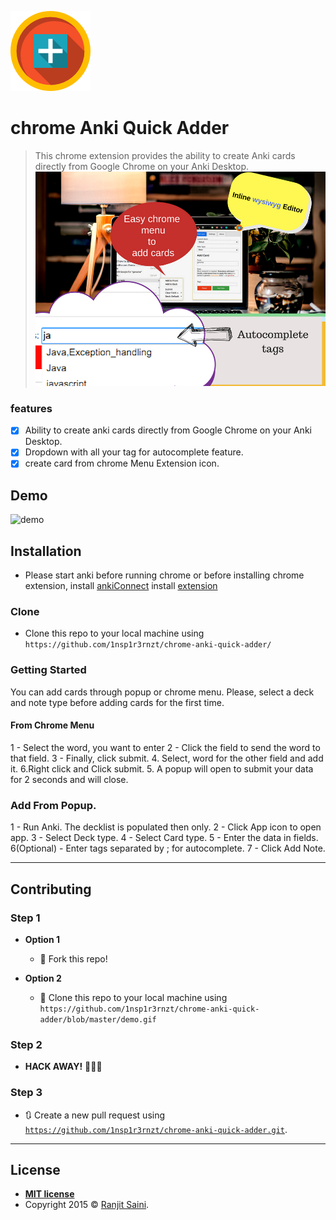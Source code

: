 
<a href="https://chrome.google.com/webstore/detail/anki-quick-adder/gpbcbbajoagdgnokieocaplbhkiidmmb"><img src="https://github.com/1nsp1r3rnzt/chrome-anki-quick-adder/blob/master/docs/images/icon.png?raw=true&s=200" title="Anki Adder Icon" alt="codehealthy_production"></a>


# chrome Anki Quick Adder

> This chrome extension provides the ability to create Anki cards directly from Google Chrome on your Anki Desktop.
![main features](https://raw.githubusercontent.com/1nsp1r3rnzt/chrome-anki-quick-adder/master/docs/images/Add%20Cards%20Easily.png)
 
 ### features
 - [x] Ability to create anki cards directly from Google Chrome on your Anki
   Desktop.
 - [x] Dropdown with all your tag for autocomplete feature.
 - [x] create card from chrome Menu Extension icon.
## Demo

![demo](https://github.com/1nsp1r3rnzt/chrome-anki-quick-adder/blob/master/demo.gif?raw=true)


## Installation

- Please start anki before running chrome or before installing chrome extension,
install [ankiConnect](https://ankiweb.net/shared/info/2055492159)
install [extension](https://chrome.google.com/webstore/detail/anki-quick-adder/gpbcbbajoagdgnokieocaplbhkiidmmb)
### Clone
- Clone this repo to your local machine using `https://github.com/1nsp1r3rnzt/chrome-anki-quick-adder/`

### Getting Started

You can add cards through popup or chrome menu.
Please, select a deck and note type before adding cards for the first time.

#### From Chrome Menu

1 - Select the word, you want to enter
2 - Click the field to send the word to that field.
3 - Finally, click submit.
4. Select, word for the other field and add it.
6.Right click and Click submit.
5. A popup will open to submit your data for 2 seconds and will close.

###  Add From Popup.
1 - Run Anki. The decklist is populated then only.
2 - Click App icon to open app.
3 - Select Deck type.
4 - Select Card type.
5 - Enter the data in fields.
6(Optional) - Enter tags separated by ; for autocomplete.
7 - Click Add Note.

---

## Contributing

>

### Step 1

- **Option 1**
    - 🍴 Fork this repo!

- **Option 2**
    - 👯 Clone this repo to your local machine using `https://github.com/1nsp1r3rnzt/chrome-anki-quick-adder/blob/master/demo.gif`

### Step 2

- **HACK AWAY!** 🔨🔨🔨

### Step 3

- 🔃 Create a new pull request using <a href="https://github.com/joanaz/HireDot2/compare/" target="_blank">`https://github.com/1nsp1r3rnzt/chrome-anki-quick-adder.git`</a>.

---


## License

- **[MIT license](http://opensource.org/licenses/mit-license.php)**
- Copyright 2015 © <a href="http://codehealthy.com" target="_blank">Ranjit Saini</a>.